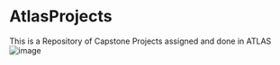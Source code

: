 # AtlasProjects
This is a Repository of Capstone Projects assigned and done in ATLAS 
![image](https://github.com/shivagorasa/AtlasProjects/assets/97184376/b550770c-d167-4d0c-80c7-e9771a7b1a43)
